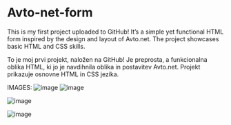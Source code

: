 # Avto-net-form
This is my first project uploaded to GitHub! It’s a simple yet functional HTML form inspired by the design and layout of Avto.net. The project showcases basic HTML and CSS skills.

To je moj prvi projekt, naložen na GitHub! Je preprosta, a funkcionalna oblika HTML, ki jo je navdihnila oblika in postavitev Avto.net. Projekt prikazuje osnovne HTML in CSS jezika.

IMAGES:
![image](https://github.com/user-attachments/assets/55580ddd-f8e2-4909-b2dd-7694b879f4a8)
![image](https://github.com/user-attachments/assets/e3019085-fa66-4eb9-8726-774eded48a36)

![image](https://github.com/user-attachments/assets/923996b2-8691-4326-8b47-74d6f6c7193c)

![image](https://github.com/user-attachments/assets/71be4609-6c89-4a59-95d8-05b3fde21cbe)
